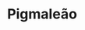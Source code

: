 ---
ref: sol-030-0036
title: "Pigmaleão"
author_name: ["Sebastião Rodrigues"]
publisher: ["Verbo"]
year: "y1970"
origin: ["Portugal"]
formats: ["book-cover"]
disciplines: [graphic-design]
tags: ["Livros RTP"]
layout: artifact
status: null
published: false
int_published: false
image_count:
date_added: 2023-06-16
batch:
---